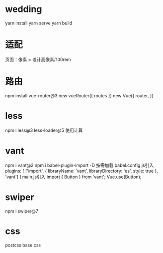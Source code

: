 # wedding
  yarn install
  yarn serve
  yarn build

# 适配
  <script type="text/javascript">
    // 适配 控制根像素
    function getFontSize() {
      const widths = document.documentElement.clientWidth;
      const rootFont = (widths*100)/375; // 375设计稿宽
      document.documentElement.style.fontSize = rootFont+'px';
    }
    getFontSize();
    window.onresize = getFontSize;
  </script>
  页面：像素 = 设计高像素/100rem

# 路由
  npm install vue-router@3
  new vueRouter({
    routes
  })
  new Vue({
    router,
  })

# less
  npm i less@3 less-loader@5
  使用计算

# vant
  npm i vant@2
  npm i babel-plugin-import -D
  按需加载 
  babel.config.js引入
  plugins: [
    ['import', {
      libraryName: 'vant',
      libraryDirectory: 'es',
      style: true
    }, 'vant']
  ]
  main.js引入
  import { Button } from 'vant';
  Vue.use(Button);

# swiper
  npm i swiper@7

# css
  postcss base.css


